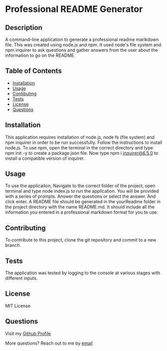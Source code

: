 # Professional README Generator

## Description
    
A command-line application to generate a professional readme marlkdown file. This was created using node.js and npm. It used node's file system and npm inquirer to ask questions and gather answers from the user about the information to go on the README.  

## Table of Contents

- [Installation](#installation)
- [Usage](#usage)
- [Contibuting](#contribution)
- [Tests](#tests)
- [License](#license)
- [Questions](#questions)

## Installation
    
This application requires installation of node.js, node fs (file system) and npm inquirer in order to be run successfully. Follow the instructions to install node.js. To use npm, open the terminal in the correct directory and type npm init -y to create a package.json file. Now type npm i inquirer@6.5.0 to install a compatible version of inquirer.

## Usage

To use the applicaiton, Navigate to the correct folder of the project, open terminal and type node index.js to run the application. You will be provided with a series of prompts. Answer the questions or select the answer. And click enter. A README file should be generated in the yourReadme folder in the project directory with the name README.md. It should include all the information you entered in a professional markdown format for you to use. 

## Contributing

To contribute to this project, clone the git repository and commit to a new branch.

## Tests

The application was tested by logging to the console at various stages with different inputs. 

## License

MIT License

## Questions

Visit my [Github Profile](https://github.com/ShaliniSunkuru)

More questions? Reach out to me by [email](mailto:shalini.sunkuru@gmail.com)